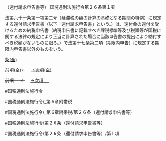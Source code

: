 （還付請求申告書等）
国税通則法施行令第２６条第１項

法第六十一条第一項第二号（延滞税の額の計算の基礎となる期間の特例）に規定する還付請求申告書（以下「還付請求申告書」という。）は、還付金の還付を受けるための納税申告書（納税申告書に記載すべき課税標準等及び税額等が国税に関する法律の規定により正当に計算された場合に当該申告書の提出により納付すべき税額がないものに限る。）で法第十七条第二項（期限内申告）に規定する期限内申告書以外のものをいう。

[条(全)](国税通則法施行＿令＿第２６条_.md)

~~前項(全)←~~　  [→次項(全)](国税通則法施行＿令＿第２６条第２項_.md)

~~前項 　 ←~~　  [→次項 　 ](国税通則法施行＿令＿第２６条第２項.md)



#国税通則法施行令

#国税通則法施行令/_第６章附帯税

#国税通則法施行令/_第６章附帯税/第２６条（還付請求申告書等）

#国税通則法施行令/第２６条（還付請求申告書等）

#国税通則法施行令/第２６条（還付請求申告書等）/第１項

